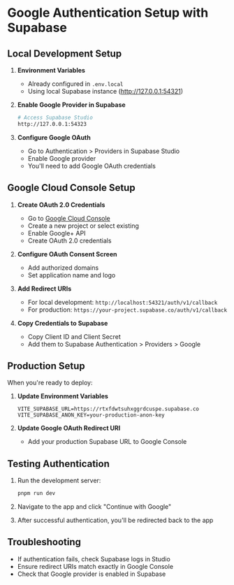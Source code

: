 # Google Authentication Setup with Supabase

## Local Development Setup

1. **Environment Variables**
   - Already configured in `.env.local`
   - Using local Supabase instance (http://127.0.0.1:54321)

2. **Enable Google Provider in Supabase**
   ```bash
   # Access Supabase Studio
   http://127.0.0.1:54323
   ```

3. **Configure Google OAuth**
   - Go to Authentication > Providers in Supabase Studio
   - Enable Google provider
   - You'll need to add Google OAuth credentials

## Google Cloud Console Setup

1. **Create OAuth 2.0 Credentials**
   - Go to [Google Cloud Console](https://console.cloud.google.com/)
   - Create a new project or select existing
   - Enable Google+ API
   - Create OAuth 2.0 credentials

2. **Configure OAuth Consent Screen**
   - Add authorized domains
   - Set application name and logo

3. **Add Redirect URIs**
   - For local development: `http://localhost:54321/auth/v1/callback`
   - For production: `https://your-project.supabase.co/auth/v1/callback`

4. **Copy Credentials to Supabase**
   - Copy Client ID and Client Secret
   - Add them to Supabase Authentication > Providers > Google

## Production Setup

When you're ready to deploy:

1. **Update Environment Variables**
   ```env
   VITE_SUPABASE_URL=https://rtxfdwtsuhxggrdcuspe.supabase.co
   VITE_SUPABASE_ANON_KEY=your-production-anon-key
   ```

2. **Update Google OAuth Redirect URI**
   - Add your production Supabase URL to Google Console

## Testing Authentication

1. Run the development server:
   ```bash
   pnpm run dev
   ```

2. Navigate to the app and click "Continue with Google"

3. After successful authentication, you'll be redirected back to the app

## Troubleshooting

- If authentication fails, check Supabase logs in Studio
- Ensure redirect URIs match exactly in Google Console
- Check that Google provider is enabled in Supabase